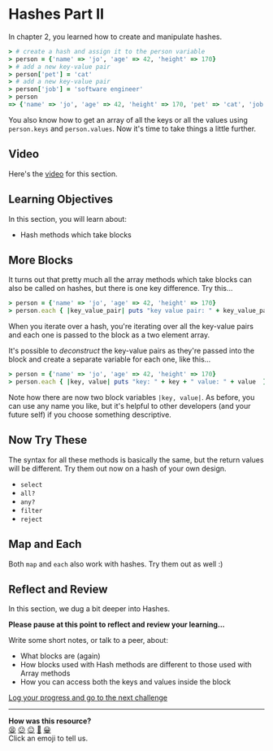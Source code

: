 # Hashes Part II

In chapter 2, you learned how to create and manipulate hashes.

```ruby
> # create a hash and assign it to the person variable
> person = {'name' => 'jo', 'age' => 42, 'height' => 170}
> # add a new key-value pair
> person['pet'] = 'cat'
> # add a new key-value pair
> person['job'] = 'software engineer'
> person
=> {'name' => 'jo', 'age' => 42, 'height' => 170, 'pet' => 'cat', 'job' => 'software engineer'}
```

You also know how to get an array of all the keys or all the values using `person.keys` and `person.values`. Now it's time to take things a little further.

## Video

Here's the [video]() for this section.

## Learning Objectives

In this section, you will learn about:
- Hash methods which take blocks

## More Blocks

It turns out that pretty much all the array methods which take blocks can also be called on hashes, but there is one key difference. Try this...

```ruby
> person = {'name' => 'jo', 'age' => 42, 'height' => 170}
> person.each { |key_value_pair| puts "key value pair: " + key_value_pair }
```

When you iterate over a hash, you're iterating over all the key-value pairs and each one is passed to the block as a two element array.

It's possible to _deconstruct_ the key-value pairs as they're passed into the block and create a separate variable for each one, like this...

```ruby
> person = {'name' => 'jo', 'age' => 42, 'height' => 170}
> person.each { |key, value| puts "key: " + key + " value: " + value  }
```

Note how there are now two block variables `|key, value|`.  As before, you can use any name you like, but it's helpful to other developers (and your future self) if you choose something descriptive.

## Now Try These

The syntax for all these methods is basically the same, but the return values will be different. Try them out now on a hash of your own design.

- `select`
- `all?`
- `any?`
- `filter`
- `reject`

## Map and Each

Both `map` and `each` also work with hashes. Try them out as well :)

## Reflect and Review

In this section, we dug a bit deeper into Hashes.

**Please pause at this point to reflect and review your learning...**

Write some short notes, or talk to a peer, about:
- What blocks are (again)
- How blocks used with Hash methods are different to those used with Array methods
- How you can access both the keys and values inside the block


[Log your progress and go to the next challenge](https://makers-event-logger.herokuapp.com/?event=05_advanced_hashes.md&redirect=chapter3/06_putting_it_into_practice.md)

<!-- BEGIN GENERATED SECTION DO NOT EDIT -->

---

**How was this resource?**  
[😫](https://airtable.com/shrUJ3t7KLMqVRFKR?prefill_Repository=makersacademy/ruby_foundations&prefill_File=chapter3/05_advanced_hashes.md&prefill_Sentiment=😫) [😕](https://airtable.com/shrUJ3t7KLMqVRFKR?prefill_Repository=makersacademy/ruby_foundations&prefill_File=chapter3/05_advanced_hashes.md&prefill_Sentiment=😕) [😐](https://airtable.com/shrUJ3t7KLMqVRFKR?prefill_Repository=makersacademy/ruby_foundations&prefill_File=chapter3/05_advanced_hashes.md&prefill_Sentiment=😐) [🙂](https://airtable.com/shrUJ3t7KLMqVRFKR?prefill_Repository=makersacademy/ruby_foundations&prefill_File=chapter3/05_advanced_hashes.md&prefill_Sentiment=🙂) [😀](https://airtable.com/shrUJ3t7KLMqVRFKR?prefill_Repository=makersacademy/ruby_foundations&prefill_File=chapter3/05_advanced_hashes.md&prefill_Sentiment=😀)  
Click an emoji to tell us.

<!-- END GENERATED SECTION DO NOT EDIT -->
